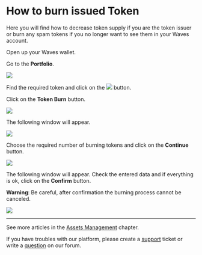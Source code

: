 # ​How to burn issued Token

Here you will find how to decrease token supply if you are the token issuer or burn any spam tokens if you no longer want to see them in your Waves account.

Open up your Waves wallet.

Go to the **Portfolio**.

![](/_assets/token_creation_04.png)

Find the required token and click on the ![](/_assets/token_reissue_02.png) button.

Click on the **Token Burn** button.

![](/_assets/token_reissue_03.png)

The following window will appear.

![](/_assets/token_burn_04.png)

Choose the required number of burning tokens and click on the **Continue** button.

![](/_assets/token_burn_05.png)

The following window will appear.
Check the entered data and if everything is ok, click on the **Confirm** button.

**Warning**: Be careful, after confirmation the burning process cannot be canceled.

![](/_assets/token_burn_06.png)

___

See more articles in the [Assets Management](/waves-client/assets-management.md) chapter.

If you have troubles with our platform, please create a [support](https://support.wavesplatform.com/) ticket or write a [question](https://forum.wavesplatform.com/) on our forum.
